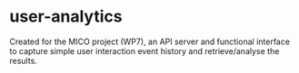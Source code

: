 # user-analytics
Created for the MICO project (WP7), an API server and functional interface to capture simple user interaction event history and retrieve/analyse the results.
